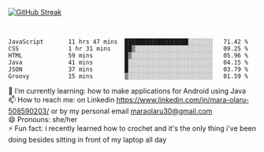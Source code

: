 

 <!--<img align="center" src="https://github-readme-stats.vercel.app/api?username=MaraxD&theme=github_dark&show_icons=true&count_private=true"/>-->
[![GitHub Streak](http://github-readme-streak-stats.herokuapp.com?user=MaraxD&theme=tokyonight_duo&align=center)](https://git.io/streak-stats)
 
 
 <br/>

<!--START_SECTION:waka-->

```text
JavaScript       11 hrs 47 mins  ██████████████████░░░░░░░   71.42 %
CSS              1 hr 31 mins    ██▒░░░░░░░░░░░░░░░░░░░░░░   09.25 %
HTML             59 mins         █▒░░░░░░░░░░░░░░░░░░░░░░░   05.96 %
Java             41 mins         █░░░░░░░░░░░░░░░░░░░░░░░░   04.15 %
JSON             37 mins         █░░░░░░░░░░░░░░░░░░░░░░░░   03.79 %
Groovy           15 mins         ▒░░░░░░░░░░░░░░░░░░░░░░░░   01.59 %
```

<!--END_SECTION:waka-->
<!--[![willianrod's wakatime stats](https://github-readme-stats.vercel.app/api/wakatime?username=MaraxD)](https://github.com/anuraghazra/github-readme-stats)-->

🌱 I’m currently learning: how to make applications for Android using Java<br/>
📫 How to reach me: on Linkedin https://www.linkedin.com/in/mara-olaru-508590203/ or by my personal email maraolaru30@gmail.com <br/>
😄 Pronouns: she/her <br/>
⚡ Fun fact: i recently learned how to crochet and it's the only thing i've been doing besides sitting in front of my laptop all day <br/>
 
